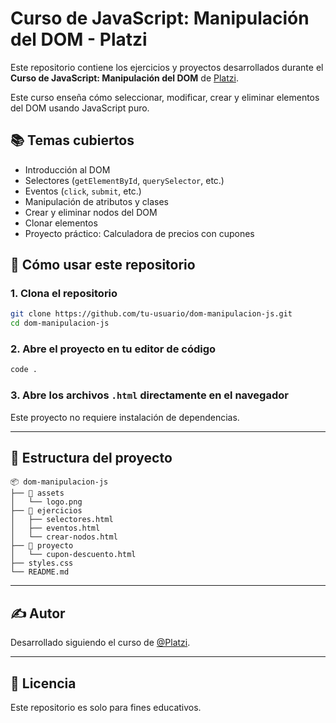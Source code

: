 # Curso de JavaScript: Manipulación del DOM - Platzi

Este repositorio contiene los ejercicios y proyectos desarrollados durante el **Curso de JavaScript: Manipulación del DOM** de [Platzi](https://platzi.com/cursos/document-object-model/).

Este curso enseña cómo seleccionar, modificar, crear y eliminar elementos del DOM usando JavaScript puro.

## 📚 Temas cubiertos

- Introducción al DOM
- Selectores (`getElementById`, `querySelector`, etc.)
- Eventos (`click`, `submit`, etc.)
- Manipulación de atributos y clases
- Crear y eliminar nodos del DOM
- Clonar elementos
- Proyecto práctico: Calculadora de precios con cupones

## 🚀 Cómo usar este repositorio

### 1. Clona el repositorio

```bash
git clone https://github.com/tu-usuario/dom-manipulacion-js.git
cd dom-manipulacion-js
```

### 2. Abre el proyecto en tu editor de código

```bash
code .
```

### 3. Abre los archivos `.html` directamente en el navegador

Este proyecto no requiere instalación de dependencias.

---

## 📁 Estructura del proyecto

```
📦 dom-manipulacion-js
├── 📁 assets
│   └── logo.png
├── 📁 ejercicios
│   ├── selectores.html
│   ├── eventos.html
│   └── crear-nodos.html
├── 📁 proyecto
│   └── cupon-descuento.html
├── styles.css
└── README.md
```

---

## ✍️ Autor

Desarrollado siguiendo el curso de [@Platzi](https://platzi.com).  

---

## 📄 Licencia

Este repositorio es solo para fines educativos.